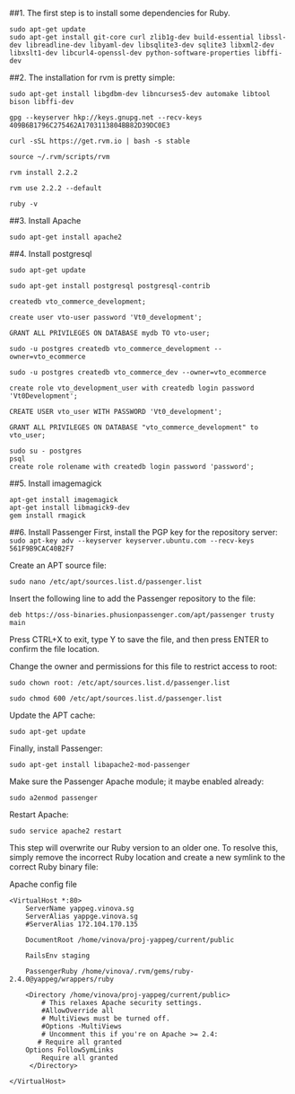 
##1. The first step is to install some dependencies for Ruby.

```
sudo apt-get update
sudo apt-get install git-core curl zlib1g-dev build-essential libssl-dev libreadline-dev libyaml-dev libsqlite3-dev sqlite3 libxml2-dev libxslt1-dev libcurl4-openssl-dev python-software-properties libffi-dev
```

##2. The installation for rvm is pretty simple:
```
sudo apt-get install libgdbm-dev libncurses5-dev automake libtool bison libffi-dev

gpg --keyserver hkp://keys.gnupg.net --recv-keys 409B6B1796C275462A1703113804BB82D39DC0E3

curl -sSL https://get.rvm.io | bash -s stable

source ~/.rvm/scripts/rvm

rvm install 2.2.2

rvm use 2.2.2 --default

ruby -v
```
##3. Install Apache
```
sudo apt-get install apache2
```

##4. Install postgresql
```
sudo apt-get update

sudo apt-get install postgresql postgresql-contrib

createdb vto_commerce_development;

create user vto-user password 'Vt0_development';

GRANT ALL PRIVILEGES ON DATABASE mydb TO vto-user;

sudo -u postgres createdb vto_commerce_development --owner=vto_ecommerce

sudo -u postgres createdb vto_commerce_dev --owner=vto_ecommerce

create role vto_development_user with createdb login password 'Vt0Development';

CREATE USER vto_user WITH PASSWORD 'Vt0_development';

GRANT ALL PRIVILEGES ON DATABASE "vto_commerce_development" to vto_user;
```

```
sudo su - postgres
psql
create role rolename with createdb login password 'password';
```
##5. Install imagemagick
```
apt-get install imagemagick
apt-get install libmagick9-dev
gem install rmagick
```
##6. Install Passenger
First, install the PGP key for the repository server:
```sudo apt-key adv --keyserver keyserver.ubuntu.com --recv-keys 561F9B9CAC40B2F7```

Create an APT source file:
```
sudo nano /etc/apt/sources.list.d/passenger.list
```

Insert the following line to add the Passenger repository to the file:

```
deb https://oss-binaries.phusionpassenger.com/apt/passenger trusty main
```
Press CTRL+X to exit, type Y to save the file, and then press ENTER to confirm the file location.

Change the owner and permissions for this file to restrict access to root:

```
sudo chown root: /etc/apt/sources.list.d/passenger.list

sudo chmod 600 /etc/apt/sources.list.d/passenger.list
```
Update the APT cache:

```
sudo apt-get update
```
Finally, install Passenger:

```
sudo apt-get install libapache2-mod-passenger
```
Make sure the Passenger Apache module; it maybe enabled already:

```
sudo a2enmod passenger
```
Restart Apache:

```
sudo service apache2 restart
```
This step will overwrite our Ruby version to an older one. To resolve this, simply remove the incorrect Ruby location and create a new symlink to the correct Ruby binary file:

Apache config file
```
<VirtualHost *:80>
    ServerName yappeg.vinova.sg 
    ServerAlias yappge.vinova.sg
    #ServerAlias 172.104.170.135

    DocumentRoot /home/vinova/proj-yappeg/current/public

    RailsEnv staging

    PassengerRuby /home/vinova/.rvm/gems/ruby-2.4.0@yappeg/wrappers/ruby

    <Directory /home/vinova/proj-yappeg/current/public>
        # This relaxes Apache security settings.
        #AllowOverride all
        # MultiViews must be turned off.
        #Options -MultiViews
        # Uncomment this if you're on Apache >= 2.4:
       # Require all granted
	Options FollowSymLinks
        Require all granted
     </Directory>

</VirtualHost>
```
